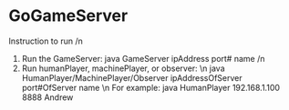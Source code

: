 GoGameServer
============
Instruction to run /n
1. Run the GameServer: java GameServer ipAddress port# name /n
2. Run humanPlayer, machinePlayer, or observer: \n
  java HumanPlayer/MachinePlayer/Observer ipAddressOfServer port#OfServer name \n
  For example: java HumanPlayer 192.168.1.100 8888 Andrew
